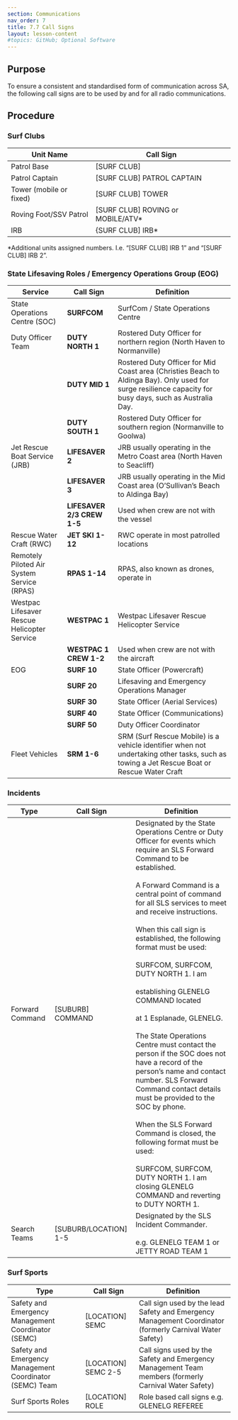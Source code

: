 ```yaml
---
section: Communications
nav_order: 7
title: 7.7 Call Signs
layout: lesson-content
#topics: GitHub; Optional Software
---
```


## Purpose

To ensure a consistent and standardised form of communication across SA, the following call signs are to be used by and for all radio communications.

## Procedure

### Surf Clubs

| **Unit Name** | **Call Sign** |
| --- | --- |
| Patrol Base | \[SURF CLUB\] |
| Patrol Captain | \[SURF CLUB\] PATROL CAPTAIN |
| Tower (mobile or fixed) | \[SURF CLUB\] TOWER |
| Roving Foot/SSV Patrol | \[SURF CLUB\] ROVING or MOBILE/ATV\* |
| IRB | {SURF CLUB\] IRB\* |

\*Additional units assigned numbers. I.e. “\[SURF CLUB\] IRB 1” and “\[SURF CLUB\] IRB 2”.

### State Lifesaving Roles / Emergency Operations Group (EOG)

| **Service** | **Call Sign** | **Definition** |
| --- | --- | --- |
| State Operations Centre (SOC) | **SURFCOM** | SurfCom / State Operations Centre |
| Duty Officer Team | **DUTY NORTH 1** | Rostered Duty Officer for northern region (North Haven to Normanville) |
|| **DUTY MID 1** | Rostered Duty Officer for Mid Coast area (Christies Beach to Aldinga Bay). Only used for surge resilience capacity for busy days, such as Australia Day. |
| |**DUTY SOUTH 1** | Rostered Duty Officer for southern region (Normanville to Goolwa) |
| Jet Rescue Boat Service (JRB) | **LIFESAVER 2** | JRB usually operating in the Metro Coast area (North Haven to Seacliff) |
| |**LIFESAVER 3** | JRB usually operating in the Mid Coast area (O’Sullivan’s Beach to Aldinga Bay) |
| |**LIFESAVER 2/3 CREW 1-5** | Used when crew are not with the vessel |
| Rescue Water Craft (RWC) | **JET SKI 1-12** | RWC operate in most patrolled locations |
| Remotely Piloted Air System Service (RPAS) | **RPAS 1-14** | RPAS, also known as drones, operate in |
| Westpac Lifesaver Rescue Helicopter Service | **WESTPAC 1** | Westpac Lifesaver Rescue Helicopter Service |
| |**WESTPAC 1 CREW 1-2** | Used when crew are not with the aircraft |
| EOG | **SURF 10** | State Officer (Powercraft) |
|| **SURF 20** | Lifesaving and Emergency Operations Manager |
| |**SURF 30** | State Officer (Aerial Services) |
| |**SURF 40** | State Officer (Communications) |
| |**SURF 50** | Duty Officer Coordinator |
| Fleet Vehicles | **SRM 1-6** | SRM (Surf Rescue Mobile) is a vehicle identifier when not undertaking other tasks, such as towing a Jet Rescue Boat or Rescue Water Craft |

### Incidents

| **Type** | **Call Sign** | **Definition** |
| --- | --- | --- |
| Forward Command | \[SUBURB\] COMMAND | Designated by the State Operations Centre or Duty Officer for events which require an SLS Forward Command to be established.<br><br>A Forward Command is a central point of command for all SLS services to meet and receive instructions.<br><br>When this call sign is established, the following format must be used:<br><br>SURFCOM, SURFCOM, DUTY NORTH 1. I am<br><br>establishing GLENELG COMMAND located<br><br>at 1 Esplanade, GLENELG.<br><br>The State Operations Centre must contact the person if the SOC does not have a record of the person’s name and contact number. SLS Forward Command contact details must be provided to the SOC by phone.<br><br>When the SLS Forward Command is closed, the following format must be used:<br><br>SURFCOM, SURFCOM, DUTY NORTH 1. I am closing GLENELG COMMAND and reverting to DUTY NORTH 1. |
| Search Teams | \[SUBURB/LOCATION\] 1-5 | Designated by the SLS Incident Commander.<br><br>e.g. GLENELG TEAM 1 or JETTY ROAD TEAM 1 |

### Surf Sports

| **Type** | **Call Sign** | **Definition** |
| --- | --- | --- |
| Safety and Emergency Management Coordinator (SEMC) | \[LOCATION\] SEMC | Call sign used by the lead Safety and Emergency Management Coordinator (formerly Carnival Water Safety) |
| Safety and Emergency Management Coordinator (SEMC) Team | \[LOCATION\] SEMC 2-5 | Call signs used by the Safety and Emergency Management Team members (formerly Carnival Water Safety) |
| Surf Sports Roles | \[LOCATION\] ROLE | Role based call signs e.g. GLENELG REFEREE |